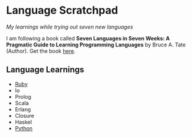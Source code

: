 Language Scratchpad
===================
_My learnings while trying out seven new languages_

I am following a book called **Seven Languages in Seven Weeks: A Pragmatic Guide to Learning Programming Languages** by Bruce A. Tate (Author). Get the book [here](http://www.amazon.com/Seven-Languages-Weeks-Programming-Programmers/dp/193435659X).

Language Learnings
------------------

 - [Ruby]
 - Io
 - Prolog
 - Scala
 - Erlang
 - Closure
 - Haskel
 - [Python]

[Ruby]: https://github.com/rahulrajeev91/language_scratchpad/blob/master/ruby/_learnings.md
[Python]: https://github.com/rahulrajeev91/language_scratchpad/blob/master/python/_learnings.md
